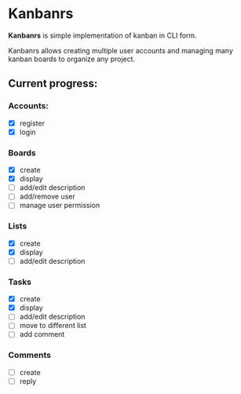 # Kanbanrs

**Kanbanrs** is simple implementation of kanban in CLI form.

Kanbanrs allows creating multiple user accounts and managing many kanban boards to organize any project.

## Current progress:
### Accounts:
- [x] register
- [x] login

### Boards
- [x] create
- [x] display
- [ ] add/edit description
- [ ] add/remove user
- [ ] manage user permission

### Lists
- [x] create
- [x] display
- [ ] add/edit description

### Tasks
- [x] create
- [x] display
- [ ] add/edit description
- [ ] move to different list
- [ ] add comment

### Comments
- [ ] create
- [ ] reply
